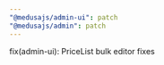 ```yaml
---
"@medusajs/admin-ui": patch
"@medusajs/admin": patch
---
```


fix(admin-ui): PriceList bulk editor fixes
